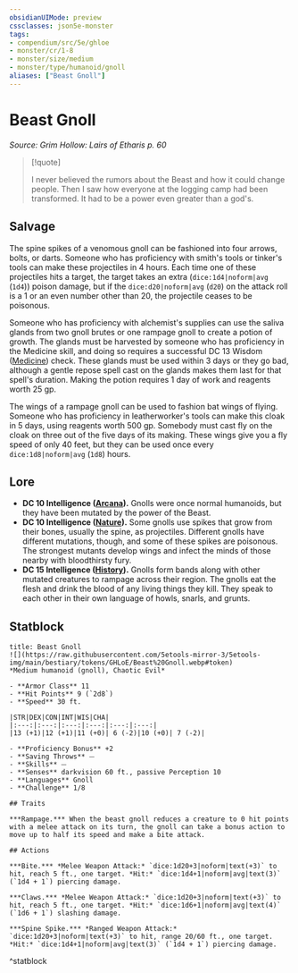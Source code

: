 ```yaml
---
obsidianUIMode: preview
cssclasses: json5e-monster
tags:
- compendium/src/5e/ghloe
- monster/cr/1-8
- monster/size/medium
- monster/type/humanoid/gnoll
aliases: ["Beast Gnoll"]
---
```

# Beast Gnoll
*Source: Grim Hollow: Lairs of Etharis p. 60*  

> [!quote]  
> 
> I never believed the rumors about the Beast and how it could change people. Then I saw how everyone at the logging camp had been transformed. It had to be a power even greater than a god's.

## Salvage

The spine spikes of a venomous gnoll can be fashioned into four arrows, bolts, or darts. Someone who has proficiency with smith's tools or tinker's tools can make these projectiles in 4 hours. Each time one of these projectiles hits a target, the target takes an extra (`dice:1d4|noform|avg` (`1d4`)) poison damage, but if the `dice:d20|noform|avg` (`d20`) on the attack roll is a 1 or an even number other than 20, the projectile ceases to be poisonous.

Someone who has proficiency with alchemist's supplies can use the saliva glands from two gnoll brutes or one rampage gnoll to create a potion of growth. The glands must be harvested by someone who has proficiency in the Medicine skill, and doing so requires a successful DC 13 Wisdom ([Medicine](2-Mechanics/CLI/rules/skills.md#Medicine)) check. These glands must be used within 3 days or they go bad, although a gentle repose spell cast on the glands makes them last for that spell's duration. Making the potion requires 1 day of work and reagents worth 25 gp.

The wings of a rampage gnoll can be used to fashion bat wings of flying. Someone who has proficiency in leatherworker's tools can make this cloak in 5 days, using reagents worth 500 gp. Somebody must cast fly on the cloak on three out of the five days of its making. These wings give you a fly speed of only 40 feet, but they can be used once every `dice:1d8|noform|avg` (`1d8`) hours.

## Lore

- **DC 10 Intelligence ([Arcana](2-Mechanics/CLI/rules/skills.md#Arcana)).** Gnolls were once normal humanoids, but they have been mutated by the power of the Beast.  
- **DC 10 Intelligence ([Nature](2-Mechanics/CLI/rules/skills.md#Nature)).** Some gnolls use spikes that grow from their bones, usually the spine, as projectiles. Different gnolls have different mutations, though, and some of these spikes are poisonous. The strongest mutants develop wings and infect the minds of those nearby with bloodthirsty fury.  
- **DC 15 Intelligence ([History](2-Mechanics/CLI/rules/skills.md#History)).** Gnolls form bands along with other mutated creatures to rampage across their region. The gnolls eat the flesh and drink the blood of any living things they kill. They speak to each other in their own language of howls, snarls, and grunts.  

## Statblock

```ad-statblock
title: Beast Gnoll
![](https://raw.githubusercontent.com/5etools-mirror-3/5etools-img/main/bestiary/tokens/GHLoE/Beast%20Gnoll.webp#token)
*Medium humanoid (gnoll), Chaotic Evil*

- **Armor Class** 11
- **Hit Points** 9 (`2d8`)
- **Speed** 30 ft.

|STR|DEX|CON|INT|WIS|CHA|
|:---:|:---:|:---:|:---:|:---:|:---:|
|13 (+1)|12 (+1)|11 (+0)| 6 (-2)|10 (+0)| 7 (-2)|

- **Proficiency Bonus** +2
- **Saving Throws** ⏤
- **Skills** ⏤
- **Senses** darkvision 60 ft., passive Perception 10
- **Languages** Gnoll
- **Challenge** 1/8

## Traits

***Rampage.*** When the beast gnoll reduces a creature to 0 hit points with a melee attack on its turn, the gnoll can take a bonus action to move up to half its speed and make a bite attack.

## Actions

***Bite.*** *Melee Weapon Attack:* `dice:1d20+3|noform|text(+3)` to hit, reach 5 ft., one target. *Hit:* `dice:1d4+1|noform|avg|text(3)` (`1d4 + 1`) piercing damage.

***Claws.*** *Melee Weapon Attack:* `dice:1d20+3|noform|text(+3)` to hit, reach 5 ft., one target. *Hit:* `dice:1d6+1|noform|avg|text(4)` (`1d6 + 1`) slashing damage.

***Spine Spike.*** *Ranged Weapon Attack:* `dice:1d20+3|noform|text(+3)` to hit, range 20/60 ft., one target. *Hit:* `dice:1d4+1|noform|avg|text(3)` (`1d4 + 1`) piercing damage.
```
^statblock
